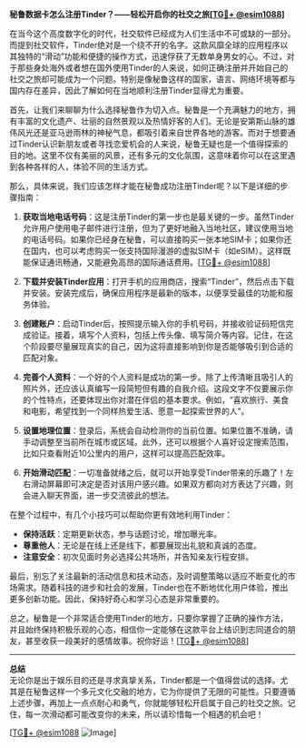 **秘鲁数据卡怎么注册Tinder？——轻松开启你的社交之旅[[TG💪+ @esim1088](https://t.me/s/esim1088)]**

在当今这个高度数字化的时代，社交软件已经成为人们生活中不可或缺的一部分。而提到社交软件，Tinder绝对是一个绕不开的名字。这款风靡全球的应用程序以其独特的“滑动”功能和便捷的操作方式，迅速俘获了无数单身男女的心。不过，对于那些身处海外或者想在国外使用Tinder的人来说，如何正确注册并开始自己的社交之旅却可能成为一个问题。特别是像秘鲁这样的国家，语言、网络环境等都与国内存在差异，因此了解如何在当地顺利注册Tinder显得尤为重要。

首先，让我们来聊聊为什么选择秘鲁作为切入点。秘鲁是一个充满魅力的地方，拥有丰富的文化遗产、壮丽的自然景观以及热情好客的人们。无论是安第斯山脉的雄伟风光还是亚马逊雨林的神秘气息，都吸引着来自世界各地的游客。而对于想要通过Tinder认识新朋友或者寻找恋爱机会的人来说，秘鲁无疑也是一个值得探索的目的地。这里不仅有美丽的风景，还有多元的文化氛围，这意味着你可以在这里遇到各种各样的人，体验不同的生活方式。

那么，具体来说，我们应该怎样才能在秘鲁成功注册Tinder呢？以下是详细的步骤指南：

1. **获取当地电话号码**：这是注册Tinder的第一步也是最关键的一步。虽然Tinder允许用户使用电子邮件进行注册，但为了更好地融入当地社区，建议使用当地的电话号码。如果你已经身在秘鲁，可以直接购买一张本地SIM卡；如果你还在国内，也可以考虑购买一张支持国际漫游的虚拟SIM卡（如eSIM）。这样既能保证通讯畅通，又能避免高昂的国际通话费用。[[TG💪+ @esim1088](https://t.me/s/esim1088)]

2. **下载并安装Tinder应用**：打开手机的应用商店，搜索“Tinder”，然后点击下载并安装。安装完成后，确保应用程序是最新的版本，以便享受最佳的功能和服务体验。

3. **创建账户**：启动Tinder后，按照提示输入你的手机号码，并接收验证码短信完成验证。接着，填写个人资料，包括上传头像、填写简介等内容。记住，在这个阶段要尽量展现真实的自己，因为这将直接影响到你是否能够吸引到合适的匹配对象。

4. **完善个人资料**：一个好的个人资料是成功的第一步。除了上传清晰且吸引人的照片外，还应该认真编写一段简短但有趣的自我介绍。这段文字不仅要展示你的个性特点，还要体现出你对潜在伴侣的基本要求。例如，“喜欢旅行、美食和电影，希望找到一个同样热爱生活、愿意一起探索世界的人”。

5. **设置地理位置**：登录后，系统会自动检测你的当前位置。如果位置不准确，请手动调整至当前所在城市或区域。此外，还可以根据个人喜好设定搜索范围，比如只查看附近10公里内的用户，这样可以提高匹配效率。

6. **开始滑动匹配**：一切准备就绪之后，就可以开始享受Tinder带来的乐趣了！左右滑动屏幕即可决定是否对该用户感兴趣。如果双方都向对方表达了兴趣，则会进入聊天界面，进一步交流彼此的想法。

在整个过程中，有几个小技巧可以帮助你更有效地利用Tinder：
- **保持活跃**：定期更新状态，参与话题讨论，增加曝光率。
- **尊重他人**：无论是在线上还是线下，都要展现出礼貌和真诚的态度。
- **注意安全**：初次见面时务必选择公共场所，并告知亲友行程安排。

最后，别忘了关注最新的活动信息和技术动态，及时调整策略以适应不断变化的市场需求。随着科技的进步和社会的发展，Tinder也在不断地优化用户体验，推出更多创新功能。因此，保持好奇心和学习心态是非常重要的。

总之，秘鲁是一个非常适合使用Tinder的地方，只要你掌握了正确的操作方法，并且始终保持积极乐观的心态，相信你一定能够在这款平台上结识到志同道合的朋友，甚至收获一段美好的感情故事。祝你好运！[[TG💪+ @esim1088](https://t.me/s/esim1088)]

---

**总结**  
无论你是出于娱乐目的还是寻求真挚关系，Tinder都是一个值得尝试的选择。尤其是在秘鲁这样一个多元文化交融的地方，它为你提供了无限的可能性。只要遵循上述步骤，再加上一点点耐心和勇气，你就能够轻松开启属于自己的社交之旅。记住，每一次滑动都可能改变你的未来，所以请珍惜每一个相遇的机会吧！

[[TG💪+ @esim1088](https://t.me/s/esim1088) ![Image](https://i.postimg.cc/4NQfJmqS/Snipaste-2025-05-13-00-14-12.png)]